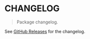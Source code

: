 # CHANGELOG

> Package changelog.

See [GitHub Releases](https://github.com/stdlib-js/constants-int16-num-bytes/releases) for the changelog.
